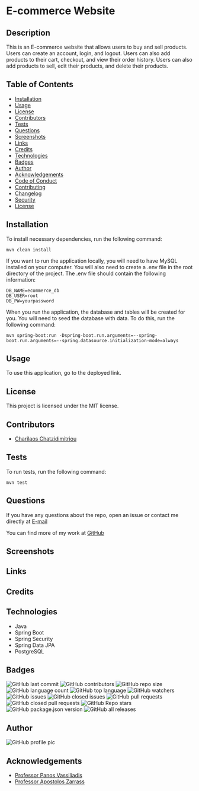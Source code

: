 # E-commerce Website

## Description

This is an E-commerce website that allows users to buy and sell products. Users can create an account, login, and logout. Users can also add products to their cart, checkout, and view their order history. Users can also add products to sell, edit their products, and delete their products.

## Table of Contents
    
* [Installation](#installation)
* [Usage](#usage)
* [License](#license)
* [Contributors](#contributors)
* [Tests](#tests)
* [Questions](#questions)
* [Screenshots](#screenshots)
* [Links](#links)
* [Credits](#credits)
* [Technologies](#technologies)
* [Badges](#badges)
* [Author](#author)
* [Acknowledgements](#acknowledgements)
* [Code of Conduct](CODE_OF_CONDUCT.md)
* [Contributing](CONTRIBUTING.md)
* [Changelog](CHANGELOG.md)
* [Security](SECURITY.md)
* [License](LICENSE.md)

## Installation

To install necessary dependencies, run the following command:

```
mvn clean install
```

If you want to run the application locally, you will need to have MySQL installed on your computer. You will also need to create a .env file in the root directory of the project. The .env file should contain the following information:

```
DB_NAME=ecommerce_db
DB_USER=root
DB_PW=yourpassword
```

When you run the application, the database and tables will be created for you. You will need to seed the database with data. To do this, run the following command:

```
mvn spring-boot:run -Dspring-boot.run.arguments=--spring-boot.run.arguments=--spring.datasource.initialization-mode=always
```

## Usage

To use this application, go to the deployed link.

## License

This project is licensed under the MIT license.

## Contributors

* [Charilaos Chatzidimitriou](github.com/Hanocybous)

## Tests

To run tests, run the following command:

```
mvn test
```

## Questions

If you have any questions about the repo, open an issue or contact me directly at 
[E-mail](mailto:harrychatz5@gmail.com)

You can find more of my work at [GitHub](github.com/Hanocybous)

## Screenshots

## Links

## Credits

## Technologies

* Java
* Spring Boot
* Spring Security
* Spring Data JPA
* PostgreSQL

## Badges

![GitHub last commit](https://img.shields.io/github/last-commit/Hanocybous/e-commerce?style=for-the-badge)
![GitHub contributors](https://img.shields.io/github/contributors/Hanocybous/e-commerce?style=for-the-badge)
![GitHub repo size](https://img.shields.io/github/repo-size/Hanocybous/e-commerce?style=for-the-badge)
![GitHub language count](https://img.shields.io/github/languages/count/Hanocybous/e-commerce?style=for-the-badge)
![GitHub top language](https://img.shields.io/github/languages/top/Hanocybous/e-commerce?style=for-the-badge)
![GitHub watchers](https://img.shields.io/github/watchers/Hanocybous/e-commerce?style=for-the-badge)
![GitHub issues](https://img.shields.io/github/issues/Hanocybous/e-commerce?style=for-the-badge)
![GitHub closed issues](https://img.shields.io/github/issues-closed/Hanocybous/e-commerce?style=for-the-badge)
![GitHub pull requests](https://img.shields.io/github/issues-pr/Hanocybous/e-commerce?style=for-the-badge)
![GitHub closed pull requests](https://img.shields.io/github/issues-pr-closed/Hanocybous/e-commerce?style=for-the-badge)
![GitHub Repo stars](https://img.shields.io/github/stars/Hanocybous/e-commerce?style=for-the-badge)
![GitHub package.json version](https://img.shields.io/github/package-json/v/Hanocybous/e-commerce?style=for-the-badge)
![GitHub all releases](https://img.shields.io/github/downloads/Hanocybous/e-commerce/total?style=for-the-badge)

## Author

![GitHub profile pic](https://github.com/Hanocybous.png?size=100)

## Acknowledgements
    
* [Professor Panos Vassiliadis](mailto:pvassil@cs.uoi.gr)
* [Professor Apostolos Zarrass](mailto:zarras@cs.uoi.gr)
